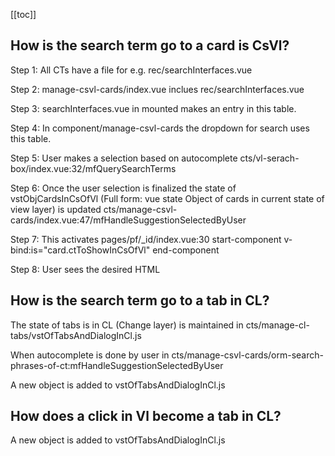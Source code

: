 [[toc]]

## How is the search term go to a card is CsVl?

Step 1: All CTs have a file for e.g. rec/searchInterfaces.vue

Step 2: manage-csvl-cards/index.vue inclues rec/searchInterfaces.vue

Step 3: searchInterfaces.vue in mounted makes an entry in this table.

Step 4: In component/manage-csvl-cards the dropdown for search uses this table.

Step 5: User makes a selection based on autocomplete
cts/vl-serach-box/index.vue:32/mfQuerySearchTerms

Step 6: Once the user selection is finalized the state of vstObjCardsInCsOfVl (Full form: vue state Object of cards in current state of view layer)
is updated cts/manage-csvl-cards/index.vue:47/mfHandleSuggestionSelectedByUser

Step 7: This activates pages/pf/\_id/index.vue:30
start-component v-bind:is="card.ctToShowInCsOfVl" end-component

Step 8: User sees the desired HTML

## How is the search term go to a tab in CL?

The state of tabs is in CL (Change layer) is maintained in cts/manage-cl-tabs/vstOfTabsAndDialogInCl.js

When autocomplete is done by user in cts/manage-csvl-cards/orm-search-phrases-of-ct:mfHandleSuggestionSelectedByUser

A new object is added to vstOfTabsAndDialogInCl.js

## How does a click in Vl become a tab in CL?

A new object is added to vstOfTabsAndDialogInCl.js

